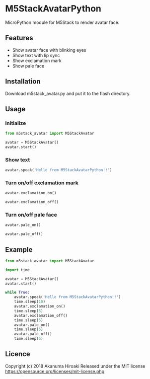 # M5StackAvatarPython

 MicroPython module for M5Stack to render avatar face.

## Features

* Show avatar face with blinking eyes
* Show text with lip sync
* Show exclamation mark
* Show pale face

## Installation

 Download m5stack_avatar.py and put it to the flash directory.

## Usage

### Initialize

```python
from m5stack_avatar import M5StackAvatar

avatar = M5StackAvatar()
avatar.start()
```

### Show text

```python
avatar.speak('Hello from M5StackAvatarPython!!')
```

### Turn on/off exclamation mark

```python
avatar.exclamation_on()
```

```python
avatar.exclamation_off()
```

### Turn on/off pale face

```python
avatar.pale_on()
```

```python
avatar.pale_off()
```

## Example

```python
from m5stack_avatar import M5StackAvatar

import time

avatar = M5StackAvatar()
avatar.start()

while True:
    avatar.speak('Hello from M5StackAvatarPython!!')
    time.sleep(10)
    avatar.exclamation_on()
    time.sleep(5)
    avatar.exclamation_off()
    time.sleep(5)
    avatar.pale_on()
    time.sleep(5)
    avatar.pale_off()
    time.sleep(5)
```

## Licence
Copyright (c) 2018 Akanuma Hiroaki
Released under the MIT license
https://opensource.org/licenses/mit-license.php
